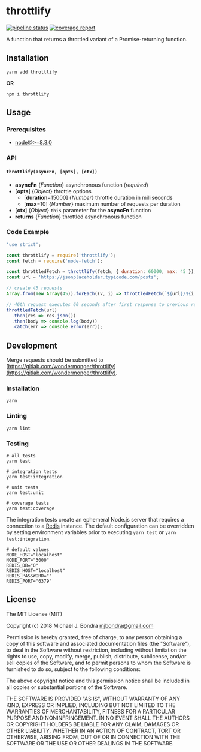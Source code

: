 # throttlify

[![pipeline status](https://gitlab.com/wondermonger/throttlify/badges/v1.0.7/pipeline.svg)](https://gitlab.com/wondermonger/throttlify/pipelines/21270928) [![coverage report](https://gitlab.com/wondermonger/throttlify/badges/v1.0.7/coverage.svg)](https://wondermonger.gitlab.io/-/throttlify/-/jobs/65615310/artifacts/coverage/index.html)

A function that returns a throttled variant of a Promise-returning function.

## Installation

```shell
yarn add throttlify
```

**OR**

```shell
npm i throttlify
```

## Usage

### Prerequisites

- [node@>=8.3.0](https://nodejs.org)

### API

#### `throttlify(asyncFn, [opts], [ctx])`

- **asyncFn** {*Function*} asynchronous function (*required*)
- [**opts**] {*Object*} throttle options
  - [**duration**=15000] {*Number*} throttle duration in milliseconds
  - [**max**=10] {*Number*} maximum number of requests per duration
- [**ctx**] {*Object*} `this` parameter for the **asyncFn** function
- **returns** {*Function*} throttled asynchronous function

### Code Example

```javascript
'use strict';

const throttlify = require('throttlify');
const fetch = require('node-fetch');

const throttledFetch = throttlify(fetch, { duration: 60000, max: 45 });
const url = 'https://jsonplaceholder.typicode.com/posts';

// create 45 requests
Array.from(new Array(45)).forEach((v, i) => throttledFetch(`${url}/${i + 1}`));

// 46th request executes 60 seconds after first response to previous requests
throttledFetch(url)
  .then(res => res.json())
  .then(body => console.log(body))
  .catch(err => console.error(err));

```

## Development

Merge requests should be submitted to [https://gitlab.com/wondermonger/throttlify](https://gitlab.com/wondermonger/throttlify).

### Installation

```shell
yarn
```

### Linting

```shell
yarn lint
```

### Testing

```shell
# all tests
yarn test

# integration tests
yarn test:integration

# unit tests
yarn test:unit

# coverage tests
yarn test:coverage

```

The integration tests create an ephemeral Node.js server that requires a connection to a [Redis](https://redis.io/) instance. The default configuration can be overridden by setting environment variables prior to executing `yarn test` or `yarn test:integration`.

```shell
# default values
NODE_HOST="localhost"
NODE_PORT="3000"
REDIS_DB="0"
REDIS_HOST="localhost"
REDIS_PASSWORD=""
REDIS_PORT="6379"

```

## License

The MIT License (MIT)

Copyright (c) 2018 Michael J. Bondra <mjbondra@gmail.com>

Permission is hereby granted, free of charge, to any person obtaining a copy
of this software and associated documentation files (the "Software"), to deal
in the Software without restriction, including without limitation the rights
to use, copy, modify, merge, publish, distribute, sublicense, and/or sell
copies of the Software, and to permit persons to whom the Software is
furnished to do so, subject to the following conditions:

The above copyright notice and this permission notice shall be included in all
copies or substantial portions of the Software.

THE SOFTWARE IS PROVIDED "AS IS", WITHOUT WARRANTY OF ANY KIND, EXPRESS OR
IMPLIED, INCLUDING BUT NOT LIMITED TO THE WARRANTIES OF MERCHANTABILITY,
FITNESS FOR A PARTICULAR PURPOSE AND NONINFRINGEMENT. IN NO EVENT SHALL THE
AUTHORS OR COPYRIGHT HOLDERS BE LIABLE FOR ANY CLAIM, DAMAGES OR OTHER
LIABILITY, WHETHER IN AN ACTION OF CONTRACT, TORT OR OTHERWISE, ARISING FROM,
OUT OF OR IN CONNECTION WITH THE SOFTWARE OR THE USE OR OTHER DEALINGS IN THE
SOFTWARE.
